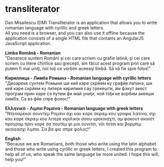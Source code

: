 transliterator
==============

Dan Misailescu (DM) Transliterator is an application that allows you to write romanian language with cyrillic and greek letters. 
<br/>All you need is a browser, and you can also use it offline because the application consists of a single HTML file that contains an AngularJS JavaScript application.

<b>Limba Română - Romanian</b><br/>
"Deoarece suntem Români şi cei care scriem cu grafie latină, şi cei care scriem cu litere chirilice sau greceşti, am făcut acest program prin care să putem fi mai uniţi, noi toţi ce vorbim aceeaşi limbă. Să vă fie spre folos!"

<b>Кириллица - Лимба Ромынэ - Romanian language with cyrillic letters</b><br/>
"Деоареке сунтем Ромыни ши кей каре скрйем ку графйе латинэ, ши кей каре скрйем ку литере кирилике сау грекешти, ам фэкут акест програм прин каре сэ путем фи май униţи, ной тоţи ке ворбим акеяши лимбэ. Сэ вэ фйе спре фолос!"

<b>Ελληνικά - Λιμπα Ρομανα - Romanian language with greek letters</b><br/>
"Ντεοαρεκαι σουντεμ Ρομανι σχι καιι καρε σκριεμ κου γραφιε λατινα, σχι καιι καρε σκριεμ κου λιτερε κιριλικαι σαου γρεκαισχτι, αμ φακουτ ακαιστ προγραμ πριν καρε σα πουτεμ φι μαι ουνιτσι, νόι τοτσι και βορμπιμ ακαιεασχι λιμπα. Σα βα φιε σπρε φολος!"

<b>English</b><br/>
"Because we are Romanians, both those who write using the latin alphabet and those who write using cyrillic or greek  letters, I created this program to help all of us, who speak the same language be more united. I hope this will, help you!"
